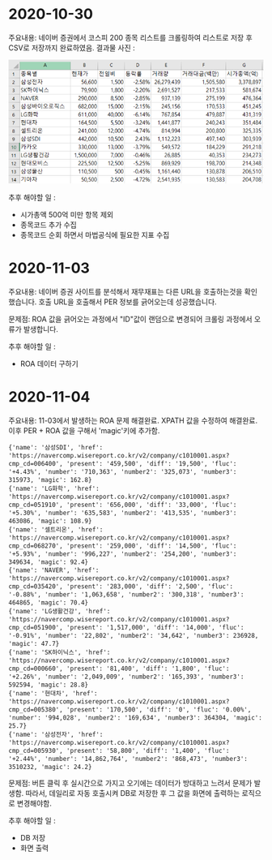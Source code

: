 # 2020-10-30

주요내용: 네이버 증권에서 코스피 200 종목 리스트를 크롤링하여 리스트로 저장 후 CSV로 저장까지 완료하였음.
결과물 사진 :

![image](https://github.com/karas741/week05_homework/raw/main/1030.PNG)

추후 해야할 일 : 
- 시가총액 500억 미만 항목 제외
- 종목코드 추가 수집
- 종목코드 순회 하면서 마법공식에 필요한 지표 수집

# 2020-11-03

주요내용: 네이버 증권 사이트를 분석해서 재무재표는 다른 URL을 호출하는것을 확인했습니다. 호출 URL을 호출해서 PER 정보를 긁어오는데 성공했습니다.

문제점: ROA 값을 긁어오는 과정에서 "ID"값이 랜덤으로 변경되어 크롤링 과정에서 오류가 발생합니다.

추후 해야할 일 : 
- ROA 데이터 구하기

# 2020-11-04

주요내용: 11-03에서 발생하는 ROA 문제 해결완료. XPATH 값을 수정하여 해결완료. 이후 PER + ROA 값을 구해서 'magic'키에 추가함.

```
{'name': '삼성SDI', 'href': 'https://navercomp.wisereport.co.kr/v2/company/c1010001.aspx?cmp_cd=006400', 'present': '459,500', 'diff': '19,500', 'fluc': '+4.43%', 'number': '710,363', 'number2': '325,073', 'number3': 315973, 'magic': 162.8}
{'name': 'LG화학', 'href': 'https://navercomp.wisereport.co.kr/v2/company/c1010001.aspx?cmp_cd=051910', 'present': '656,000', 'diff': '33,000', 'fluc': '+5.30%', 'number': '635,583', 'number2': '413,535', 'number3': 463086, 'magic': 108.9}
{'name': '셀트리온', 'href': 'https://navercomp.wisereport.co.kr/v2/company/c1010001.aspx?cmp_cd=068270', 'present': '259,000', 'diff': '14,500', 'fluc': '+5.93%', 'number': '996,227', 'number2': '254,200', 'number3': 349634, 'magic': 92.4}
{'name': 'NAVER', 'href': 'https://navercomp.wisereport.co.kr/v2/company/c1010001.aspx?cmp_cd=035420', 'present': '283,000', 'diff': '2,500', 'fluc': '-0.88%', 'number': '1,063,658', 'number2': '300,318', 'number3': 464865, 'magic': 70.4}
{'name': 'LG생활건강', 'href': 'https://navercomp.wisereport.co.kr/v2/company/c1010001.aspx?cmp_cd=051900', 'present': '1,517,000', 'diff': '14,000', 'fluc': '-0.91%', 'number': '22,802', 'number2': '34,642', 'number3': 236928, 'magic': 47.7}
{'name': 'SK하이닉스', 'href': 'https://navercomp.wisereport.co.kr/v2/company/c1010001.aspx?cmp_cd=000660', 'present': '81,400', 'diff': '1,800', 'fluc': '+2.26%', 'number': '2,049,009', 'number2': '165,393', 'number3': 592594, 'magic': 28.8}
{'name': '현대차', 'href': 'https://navercomp.wisereport.co.kr/v2/company/c1010001.aspx?cmp_cd=005380', 'present': '170,500', 'diff': '0', 'fluc': '0.00%', 'number': '994,028', 'number2': '169,634', 'number3': 364304, 'magic': 25.7}
{'name': '삼성전자', 'href': 'https://navercomp.wisereport.co.kr/v2/company/c1010001.aspx?cmp_cd=005930', 'present': '58,800', 'diff': '1,400', 'fluc': '+2.44%', 'number': '14,862,764', 'number2': '868,473', 'number3': 3510232, 'magic': 24.2}
```

문제점: 버튼 클릭 후 실시간으로 가지고 오기에는 데이터가 방대하고 느려서 문제가 발생함. 
따라서, 데일리로 자동 호출시켜 DB로 저장한 후 그 값을 화면에 출력하는 로직으로 변경해야함.

추후 해야할 일 : 
- DB 저장
- 화면 출력
